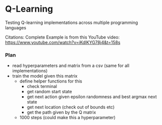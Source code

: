 # Q-Learning
Testing Q-learning implementations across multiple programming languages

Citations:
Complete Example is from this YouTube video:
https://www.youtube.com/watch?v=iKdlKYG78j4&t=158s

### Plan
- read hyperparameters and matrix from a csv (same for all implementations)
- train the model given this matrix
    - define helper functions for this
        - check terminal
        - get random start state
        - get next action given epsilon randomness and best argmax next state
        - get next location (check out of bounds etc)
        - get the path given by the Q matrix
    - 1000 steps (could make this a hyperparameter)
